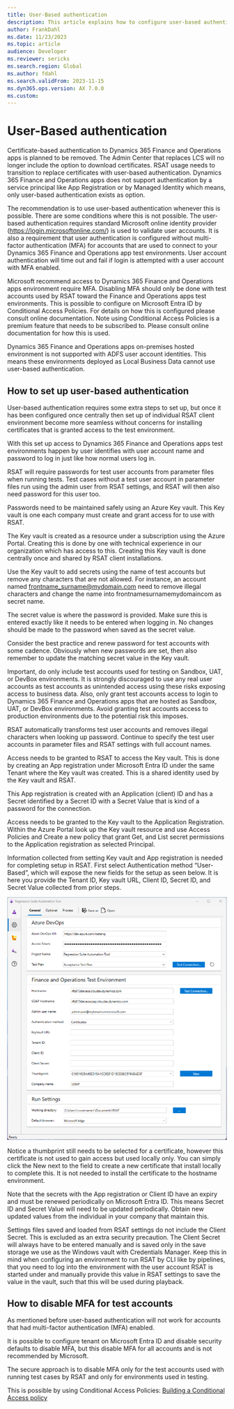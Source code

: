 ```yaml
---
title: User-Based authentication
description: This article explains how to configure user-based authentication to use with Regression suite automation tool (RSAT).
author: FrankDahl
ms.date: 11/23/2023
ms.topic: article
audience: Developer
ms.reviewer: sericks
ms.search.region: Global
ms.author: fdahl
ms.search.validFrom: 2023-11-15
ms.dyn365.ops.version: AX 7.0.0
ms.custom: 
---
```


# User-Based authentication

Certificate-based authentication to Dynamics 365 Finance and Operations apps is planned to be removed. The Admin Center that replaces LCS will no longer include the option to download certificates. RSAT usage needs to transition to replace certificates with user-based authentication. Dynamics 365 Finance and Operations apps does not support authentication by a service principal like App Registration or by Managed Identity which means, only user-based authentication exists as option.

The recommendation is to use user-based authentication whenever this is possible. There are some conditions where this is not possible. The user-based authentication requires standard Microsoft online identity provider (https://login.microsoftonline.com/) is used to validate user accounts. It is also a requirement that user authentication is configured without multi-factor authentication (MFA) for accounts that are used to connect to your Dynamics 365 Finance and Operations app test environments. User account authentication will time out and fail if login is attempted with a user account with MFA enabled.

Microsoft recommend access to Dynamics 365 Finance and Operations apps environment require MFA. Disabling MFA should only be done with test accounts used by RSAT toward the Finance and Operations apps test environments. This is possible to configure on Microsoft Entra ID by Conditional Access Policies. For details on how this is configured please consult online documentation. Note using Conditional Access Policies is a premium feature that needs to be subscribed to. Please consult online documentation for how this is used.

Dynamics 365 Finance and Operations apps on-premises hosted environment is not supported with ADFS user account identities. This means these environments deployed as Local Business Data cannot use user-based authentication.

## How to set up user-based authentication

User-based authentication requires some extra steps to set up, but once it has been configured once centrally then set up of individual RSAT client environment become more seamless without concerns for installing certificates that is granted access to the test environment.

With this set up access to Dynamics 365 Finance and Operations apps test environments happen by user identifies with user account name and password to log in just like how normal users log in.

RSAT will require passwords for test user accounts from parameter files when running tests. Test cases without a test user account in parameter files run using the admin user from RSAT settings, and RSAT will then also need password for this user too.

Passwords need to be maintained safely using an Azure Key vault. This Key vault is one each company must create and grant access for to use with RSAT.

The Key vault is created as a resource under a subscription using the Azure Portal. Creating this is done by one with technical experience in our organization which has access to this. Creating this Key vault is done centrally once and shared by RSAT client installations.

Use the Key vault to add secrets using the name of test accounts but remove any characters that are not allowed. For instance, an account named frontname_surname@mydomain.com need to remove illegal characters and change the name into frontnamesurnamemydomaincom as secret name.

The secret value is where the password is provided. Make sure this is entered exactly like it needs to be entered when logging in. No changes should be made to the password when saved as the secret value.

Consider the best practice and renew password for test accounts with some cadence. Obviously when new passwords are set, then also remember to update the matching secret value in the Key vault.

Important, do only include test accounts used for testing on Sandbox, UAT, or DevBox environments. It is strongly discouraged to use any real user accounts as test accounts as unintended access using these risks exposing access to business data. Also, only grant test accounts access to login to Dynamics 365 Finance and Operations apps that are hosted as Sandbox, UAT, or DevBox environments. Avoid granting test accounts access to production environments due to the potential risk this imposes.

RSAT automatically transforms test user accounts and removes illegal characters when looking up password. Continue to specify the test user accounts in parameter files and RSAT settings with full account names.


Access needs to be granted to RSAT to access the Key vault. This is done by creating an App registration under Microsoft Entra ID under the same Tenant where the Key vault was created. This is a shared identity used by the Key vault and RSAT.

This App registration is created with an Application (client) ID and has a Secret identified by a Secret ID with a Secret Value that is kind of a password for the connection.

Access needs to be granted to the Key vault to the Application Registration. Within the Azure Portal look up the Key vault resource and use Access Policies and Create a new policy that grant Get, and List secret permissions to the Application registration as selected Principal.


Information collected from setting Key vault and App registration is needed for completing setup in RSAT. First select Authentication method “User-Based”, which will expose the new fields for the setup as seen below. It is here you provide the Tenant ID, Key vault URL, Client ID, Secret ID, and Secret Value collected from prior steps.

![RSAT settings](media/rsat-settings.png)

Notice a thumbprint still needs to be selected for a certificate, however this certificate is not used to gain access but used locally only. You can simply click the New next to the field to create a new certificate that install locally to complete this. It is not needed to install the certificate to the hostname environment.


Note that the secrets with the App registration or Client ID have an expiry and must be renewed periodically on Microsoft Entra ID. This means Secret ID and Secret Value will need to be updated periodically. Obtain new updated values from the individual in your company that maintain this.


Settings files saved and loaded from RSAT settings do not include the Client Secret. This is excluded as an extra security precaution. The Client Secret will always have to be entered manually and is saved only in the save storage we use as the Windows vault with Credentials Manager. Keep this in mind when configuring an environment to run RSAT by CLI like by pipelines, that you need to log into the environment with the user account RSAT is started under and manually provide this value in RSAT settings to save the value in the vault, such that this will be used during playback.

## How to disable MFA for test accounts

As mentioned before user-based authentication will not work for accounts that had multi-factor authentication (MFA) enabled.

It is possible to configure tenant on Microsoft Entra ID and disable security defaults to disable MFA, but this disable MFA for all accounts and is not recommended by Microsoft.

The secure approach is to disable MFA only for the test accounts used with running test cases by RSAT and only for environments used in testing.

This is possible by using Conditional Access Policies: [Building a Conditional Access policy](/entra/identity/conditional-access/concept-conditional-access-policies)


